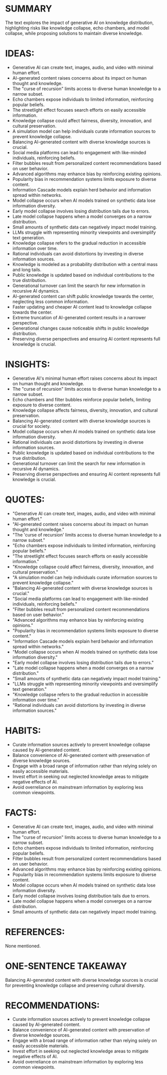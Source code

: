 # SUMMARY
The text explores the impact of generative AI on knowledge distribution, highlighting risks like knowledge collapse, echo chambers, and model collapse, while proposing solutions to maintain diverse knowledge.

# IDEAS:
- Generative AI can create text, images, audio, and video with minimal human effort.
- AI-generated content raises concerns about its impact on human thought and knowledge.
- The "curse of recursion" limits access to diverse human knowledge to a narrow subset.
- Echo chambers expose individuals to limited information, reinforcing popular beliefs.
- The streetlight effect focuses search efforts on easily accessible information.
- Knowledge collapse could affect fairness, diversity, innovation, and cultural preservation.
- A simulation model can help individuals curate information sources to prevent knowledge collapse.
- Balancing AI-generated content with diverse knowledge sources is crucial.
- Social media platforms can lead to engagement with like-minded individuals, reinforcing beliefs.
- Filter bubbles result from personalized content recommendations based on user behavior.
- Advanced algorithms may enhance bias by reinforcing existing opinions.
- Popularity bias in recommendation systems limits exposure to diverse content.
- Information Cascade models explain herd behavior and information spread within networks.
- Model collapse occurs when AI models trained on synthetic data lose information diversity.
- Early model collapse involves losing distribution tails due to errors.
- Late model collapse happens when a model converges on a narrow distribution.
- Small amounts of synthetic data can negatively impact model training.
- LLMs struggle with representing minority viewpoints and oversimplify text generation.
- Knowledge collapse refers to the gradual reduction in accessible information over time.
- Rational individuals can avoid distortions by investing in diverse information sources.
- Knowledge is modeled as a probability distribution with a central mass and long tails.
- Public knowledge is updated based on individual contributions to the true distribution.
- Generational turnover can limit the search for new information in recursive AI dynamics.
- AI-generated content can shift public knowledge towards the center, neglecting less common information.
- Faster updating and cheaper AI content lead to knowledge collapse towards the center.
- Extreme truncation of AI-generated content results in a narrower perspective.
- Generational changes cause noticeable shifts in public knowledge distribution.
- Preserving diverse perspectives and ensuring AI content represents full knowledge is crucial.

# INSIGHTS:
- Generative AI's minimal human effort raises concerns about its impact on human thought and knowledge.
- The "curse of recursion" limits access to diverse human knowledge to a narrow subset.
- Echo chambers and filter bubbles reinforce popular beliefs, limiting exposure to diverse content.
- Knowledge collapse affects fairness, diversity, innovation, and cultural preservation.
- Balancing AI-generated content with diverse knowledge sources is crucial for society.
- Model collapse occurs when AI models trained on synthetic data lose information diversity.
- Rational individuals can avoid distortions by investing in diverse information sources.
- Public knowledge is updated based on individual contributions to the true distribution.
- Generational turnover can limit the search for new information in recursive AI dynamics.
- Preserving diverse perspectives and ensuring AI content represents full knowledge is crucial.

# QUOTES:
- "Generative AI can create text, images, audio, and video with minimal human effort."
- "AI-generated content raises concerns about its impact on human thought and knowledge."
- "The 'curse of recursion' limits access to diverse human knowledge to a narrow subset."
- "Echo chambers expose individuals to limited information, reinforcing popular beliefs."
- "The streetlight effect focuses search efforts on easily accessible information."
- "Knowledge collapse could affect fairness, diversity, innovation, and cultural preservation."
- "A simulation model can help individuals curate information sources to prevent knowledge collapse."
- "Balancing AI-generated content with diverse knowledge sources is crucial."
- "Social media platforms can lead to engagement with like-minded individuals, reinforcing beliefs."
- "Filter bubbles result from personalized content recommendations based on user behavior."
- "Advanced algorithms may enhance bias by reinforcing existing opinions."
- "Popularity bias in recommendation systems limits exposure to diverse content."
- "Information Cascade models explain herd behavior and information spread within networks."
- "Model collapse occurs when AI models trained on synthetic data lose information diversity."
- "Early model collapse involves losing distribution tails due to errors."
- "Late model collapse happens when a model converges on a narrow distribution."
- "Small amounts of synthetic data can negatively impact model training."
- "LLMs struggle with representing minority viewpoints and oversimplify text generation."
- "Knowledge collapse refers to the gradual reduction in accessible information over time."
- "Rational individuals can avoid distortions by investing in diverse information sources."

# HABITS:
- Curate information sources actively to prevent knowledge collapse caused by AI-generated content.
- Balance convenience of AI-generated content with preservation of diverse knowledge sources.
- Engage with a broad range of information rather than relying solely on easily accessible materials.
- Invest effort in seeking out neglected knowledge areas to mitigate negative effects of AI.
- Avoid overreliance on mainstream information by exploring less common viewpoints.

# FACTS:
- Generative AI can create text, images, audio, and video with minimal human effort.
- The "curse of recursion" limits access to diverse human knowledge to a narrow subset.
- Echo chambers expose individuals to limited information, reinforcing popular beliefs.
- Filter bubbles result from personalized content recommendations based on user behavior.
- Advanced algorithms may enhance bias by reinforcing existing opinions.
- Popularity bias in recommendation systems limits exposure to diverse content.
- Model collapse occurs when AI models trained on synthetic data lose information diversity.
- Early model collapse involves losing distribution tails due to errors.
- Late model collapse happens when a model converges on a narrow distribution.
- Small amounts of synthetic data can negatively impact model training.

# REFERENCES:
None mentioned.

# ONE-SENTENCE TAKEAWAY
Balancing AI-generated content with diverse knowledge sources is crucial for preventing knowledge collapse and preserving cultural diversity.

# RECOMMENDATIONS:
- Curate information sources actively to prevent knowledge collapse caused by AI-generated content.
- Balance convenience of AI-generated content with preservation of diverse knowledge sources.
- Engage with a broad range of information rather than relying solely on easily accessible materials.
- Invest effort in seeking out neglected knowledge areas to mitigate negative effects of AI.
- Avoid overreliance on mainstream information by exploring less common viewpoints.